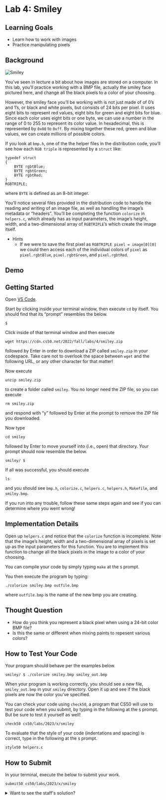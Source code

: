 Lab 4: Smiley
=============

Learning Goals
--------------

*   Learn how to work with images
*   Practice manipulating pixels

Background
----------

![Smiley](https://cs50.harvard.edu/x/2023/labs/4/smiley/smiley_spec_image.png)

You’ve seen in lecture a bit about how images are stored on a computer. In this lab, you’ll practice working with a BMP file, actually the smiley face pictured here, and change all the black pixels to a color of your choosing.

However, the smiley face you’ll be working with is not just made of of 0’s and 1’s, or black and white pixels, but consists of 24 bits per pixel. It uses eight bits to represent red values, eight bits for green and eight bits for blue. Since each color uses eight bits or one byte, we can use a number in the range of 0 to 255 to represent its color value. In hexadecimal, this is represented by `0x00` to `0xff`. By mixing together these red, green and blue values, we can create millions of possible colors.

If you look at `bmp.h`, one of the the helper files in the distribution code, you’ll see how each `RGB triple` is represented by a `struct` like:

    typedef struct
    {
        BYTE rgbtBlue;
        BYTE rgbtGreen;
        BYTE rgbtRed;
    }
    RGBTRIPLE;
    

where `BYTE` is defined as an 8-bit integer.

You’ll notice several files provided in the distribution code to handle the reading and writing of an image file, as well as handling the image’s metadata or “headers”. You’ll be completing the function `colorize` in `helpers.c`, which already has as input parameters, the image’s height, width, and a two-dimensional array of `RGBTRIPLE`’s which create the image itself.

*   Hints
    *   If we were to save the first pixel as `RGBTRIPLE pixel = image[0][0]` we could then access each of the individual colors of `pixel` as `pixel.rgbtBlue`, `pixel.rgbtGreen`, and `pixel.rgbtRed`.

Demo
----


<script async="" data-autoplay="1" data-cols="100" data-loop="1" data-rows="12" id="asciicast-vSNSSp3y9K4fvpMUghBaX2sl4" src="https://asciinema.org/a/vSNSSp3y9K4fvpMUghBaX2sl4.js"></script>


Getting Started
---------------

Open [VS Code](https://code.cs50.io/).

Start by clicking inside your terminal window, then execute `cd` by itself. You should find that its “prompt” resembles the below.

    $
    

Click inside of that terminal window and then execute

    wget https://cdn.cs50.net/2022/fall/labs/4/smiley.zip
    

followed by Enter in order to download a ZIP called `smiley.zip` in your codespace. Take care not to overlook the space between `wget` and the following URL, or any other character for that matter!

Now execute

    unzip smiley.zip
    

to create a folder called `smiley`. You no longer need the ZIP file, so you can execute

    rm smiley.zip
    

and respond with “y” followed by Enter at the prompt to remove the ZIP file you downloaded.

Now type

    cd smiley
    

followed by Enter to move yourself into (i.e., open) that directory. Your prompt should now resemble the below.

    smiley/ $
    

If all was successful, you should execute

    ls
    

and you should see `bmp.h`, `colorize.c`, `helpers.c`, `helpers.h`, `Makefile`, and `smiley.bmp`.

If you run into any trouble, follow these same steps again and see if you can determine where you went wrong!

Implementation Details
----------------------

Open up `helpers.c` and notice that the `colorize` function is incomplete. Note that the image’s height, width and a two-dimensional array of pixels is set up as the input parameters for this function. You are to implement this function to change all the black pixels in the image to a color of your choosing.

You can compile your code by simply typing `make` at the `$` prompt.

You then execute the program by typing:

    ./colorize smiley.bmp outfile.bmp
    

where `outfile.bmp` is the name of the new bmp you are creating.

Thought Question
----------------

*   How do you think you represent a black pixel when using a 24-bit color BMP file?
*   Is this the same or different when mixing paints to repesent various colors?

How to Test Your Code
---------------------

Your program should behave per the examples below.

    smiley/ $ ./colorize smiley.bmp smiley_out.bmp
    

When your program is working correctly, you should see a new file, `smiley_out.bmp` in your `smiley` directory. Open it up and see if the black pixels are now the color you’ve specified.

You can check your code using `check50`, a program that CS50 will use to test your code when you submit, by typing in the following at the `$` prompt. But be sure to test it yourself as well!

    check50 cs50/labs/2023/x/smiley
    

To evaluate that the style of your code (indentations and spacing) is correct, type in the following at the `$` prompt.

    style50 helpers.c
    

How to Submit
-------------

In your terminal, execute the below to submit your work.

    submit50 cs50/labs/2023/x/smiley
    

<details><summary>Want to see the staff's solution?</summary><div class="language-c highlighter-rouge"><div class="highlight"><pre class="highlight"><code><span class="cp">#include</span> <span class="cpf">"helpers.h"</span><span class="cp">
</span>
<span class="kt">void</span> <span class="nf">colorize</span><span class="p">(</span><span class="kt">int</span> <span class="n">height</span><span class="p">,</span> <span class="kt">int</span> <span class="n">width</span><span class="p">,</span> <span class="n">RGBTRIPLE</span> <span class="n">image</span><span class="p">[</span><span class="n">height</span><span class="p">][</span><span class="n">width</span><span class="p">])</span>
<span class="p">{</span>
    <span class="k">for</span> <span class="p">(</span><span class="kt">int</span> <span class="n">i</span> <span class="o">=</span> <span class="mi">0</span><span class="p">;</span> <span class="n">i</span> <span class="o">&lt;</span> <span class="n">height</span><span class="p">;</span> <span class="n">i</span><span class="o">++</span><span class="p">)</span>
    <span class="p">{</span>
        <span class="k">for</span> <span class="p">(</span><span class="kt">int</span> <span class="n">j</span> <span class="o">=</span> <span class="mi">0</span><span class="p">;</span> <span class="n">j</span> <span class="o">&lt;</span> <span class="n">width</span><span class="p">;</span> <span class="n">j</span><span class="o">++</span><span class="p">)</span>
        <span class="p">{</span>
            <span class="c1">// Make black pixels turn red</span>
            <span class="k">if</span> <span class="p">(</span><span class="n">image</span><span class="p">[</span><span class="n">i</span><span class="p">][</span><span class="n">j</span><span class="p">].</span><span class="n">rgbtRed</span> <span class="o">==</span> <span class="mh">0x00</span> <span class="o">&amp;&amp;</span> <span class="n">image</span><span class="p">[</span><span class="n">i</span><span class="p">][</span><span class="n">j</span><span class="p">].</span><span class="n">rgbtGreen</span> <span class="o">==</span> <span class="mh">0x00</span> <span class="o">&amp;&amp;</span> <span class="n">image</span><span class="p">[</span><span class="n">i</span><span class="p">][</span><span class="n">j</span><span class="p">].</span><span class="n">rgbtBlue</span> <span class="o">==</span> <span class="mh">0x00</span><span class="p">)</span>
            <span class="p">{</span>
                <span class="n">image</span><span class="p">[</span><span class="n">i</span><span class="p">][</span><span class="n">j</span><span class="p">].</span><span class="n">rgbtRed</span> <span class="o">=</span> <span class="mh">0xff</span><span class="p">;</span>
            <span class="p">}</span>
        <span class="p">}</span>
    <span class="p">}</span>
<span class="p">}</span>
</code></pre></div></div></details>